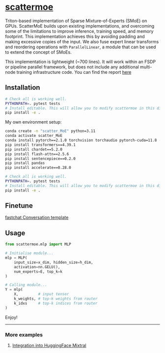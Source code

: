 # [scattermoe](https://github.com/shawntan/scattermoe)
Triton-based implementation of Sparse Mixture-of-Experts (SMoE) on GPUs.
ScatterMoE builds upon existing implementations, and overcoming some of the limitations to improve inference, training speed, and memory footprint. 
This implementation achieves this by avoiding padding and making excessive copies of the input.
We also fuse expert linear transforms and reordering operations with `ParallelLinear`, a module that can be used to extend the concept of SMoEs.

This implementation is lightweight (~700 lines).
It will work within an FSDP or pipeline parallel framework, but does not include any additional multi-node training infrastructure code.
You can find the report [here](https://arxiv.org/abs/2403.08245)

## Installation
```sh
# Check all is working well.
PYTHONPATH=. pytest tests
# Install editable. This will allow you to modify scattermoe in this directory.
pip install -e .
```

My own environment setup:

```sh
conda create -n "scatter_MoE" python=3.11
conda activate scatter_MoE
conda install pytorch==2.1.0 torchvision torchaudio pytorch-cuda=11.8 -c pytorch -c nvidia -y
pip install transformers==4.39.1
pip install chardet==5.2.0
pip install flash-attn==2.5.6
pip install sentencepiece==0.2.0
pip install pandas
pip install accelerate==0.28.0
```



```sh
# Check all is working well.
PYTHONPATH=. pytest tests
# Install editable. This will allow you to modify scattermoe in this directory.
pip install -e .
```

## Finetune
[fastchat Conversation template](https://github.com/leeyeehoo/SleepyLlama/blob/946d70bc7c1587af0b4cc7cfa2b2cf6327deb88b/SleepyLlamaChat/test_sleepy_llama_v2_dreamaug.py#L25C1-L25C65)


## Usage
```python
from scattermoe.mlp import MLP

# Initialise module...
mlp = MLP(
    input_size=x_dim, hidden_size=h_dim,
    activation=nn.GELU(),
    num_experts=E, top_k=k
)

# Calling module...
Y = mlp(
    X,         # input tensor
    k_weights, # top-k weights from router
    k_idxs     # top-k indices from router
)
```

Enjoy!

-----
### More examples
1. [Integration into HuggingFace Mixtral](https://github.com/shawntan/scattermoe/tree/main/examples/mixtral)
